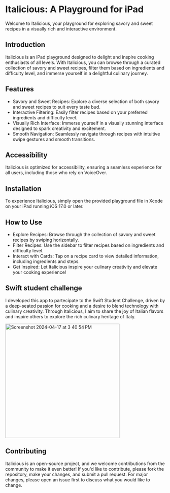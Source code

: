 # Italicious: A Playground for iPad
Welcome to Italicious, your playground for exploring savory and sweet recipes in a visually rich and interactive environment.

## Introduction
Italicious is an iPad playground designed to delight and inspire cooking enthusiasts of all levels. With Italicious, you can browse through a curated collection of savory and sweet recipes, filter them based on ingredients and difficulty level, and immerse yourself in a delightful culinary journey.

## Features
- Savory and Sweet Recipes: Explore a diverse selection of both savory and sweet recipes to suit every taste bud.
- Interactive Filtering: Easily filter recipes based on your preferred ingredients and difficulty level.
- Visually Rich Interface: Immerse yourself in a visually stunning interface designed to spark creativity and excitement.
- Smooth Navigation: Seamlessly navigate through recipes with intuitive swipe gestures and smooth transitions.
  
## Accessibility
Italicious is optimized for accessibility, ensuring a seamless experience for all users, including those who rely on VoiceOver.

## Installation
To experience Italicious, simply open the provided playground file in Xcode on your iPad running iOS 17.0 or later.

## How to Use
- Explore Recipes: Browse through the collection of savory and sweet recipes by swiping horizontally.
- Filter Recipes: Use the sidebar to filter recipes based on ingredients and difficulty level.
- Interact with Cards: Tap on a recipe card to view detailed information, including ingredients and steps.
- Get Inspired: Let Italicious inspire your culinary creativity and elevate your cooking experience!

## Swift student challenge
I developed this app to partecipate to the Swift Student Challenge, driven by a deep-seated passion for cooking and a desire to blend technology with culinary creativity. Through Italicious, I aim to share the joy of Italian flavors and inspire others to explore the rich culinary heritage of Italy.

<img width="360" alt="Screenshot 2024-04-17 at 3 40 54 PM" src="https://github.com/mariaconcettarena/Italicious/assets/101281541/41bf9a1b-3e0d-4ea8-bee1-e296ec2ae96e">


## Contributing
Italicious is an open-source project, and we welcome contributions from the community to make it even better! If you'd like to contribute, please fork the repository, make your changes, and submit a pull request. For major changes, please open an issue first to discuss what you would like to change.
